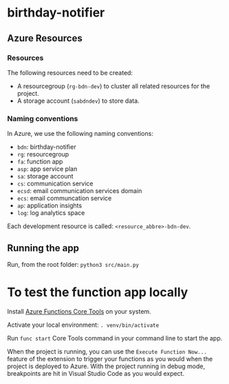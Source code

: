 # birthday-notifier

## Azure Resources

### Resources

The following resources need to be created:

- A resourcegroup (`rg-bdn-dev`) to cluster all related resources for the project.
- A storage account (`sabdndev`) to store data.

### Naming conventions

In Azure, we use the following naming conventions:

- `bdn`: birthday-notifier
- `rg`: resourcegroup
- `fa`: function app
- `asp`: app service plan
- `sa`: storage account
- `cs`: communication service
- `ecsd`: email communication services domain
- `ecs`: email communcation service
- `ap`: application insights
- `log`: log analytics space

Each development resource is called: `<resource_abbre>-bdn-dev`. 

## Running the app

Run, from the root folder: `python3 src/main.py`

# To test the function app locally

Install [Azure Functions Core Tools](https://learn.microsoft.com/en-us/azure/azure-functions/functions-run-local?tabs=v4%2Clinux%2Ccsharp%2Cportal%2Cbash) on your system.

Activate your local environment: `. venv/bin/activate`

Run `func start` Core Tools command in your command line to start the app.

When the project is running, you can use the `Execute Function Now...` feature of the extension to trigger your functions as you would when the project is deployed to Azure. With the project running in debug mode, breakpoints are hit in Visual Studio Code as you would expect.